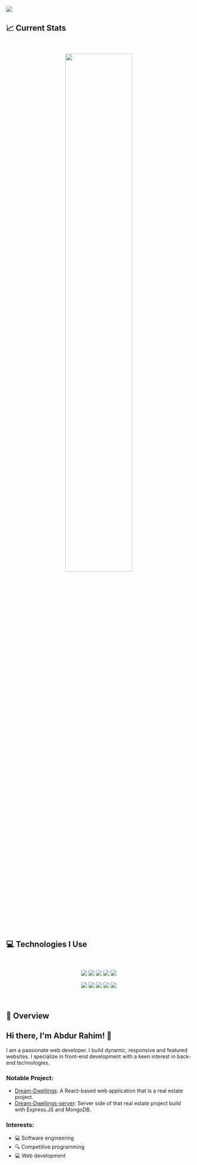 <a href="https://www.linkedin.com/in/rahim-ashraf">
<img src="https://i.ibb.co/h7Mt1Pg/Rahim-Web-developer.gif" />
</a> 

## :chart_with_upwards_trend: Current Stats
<br />
<p align="center">
  <img width="60%" src="https://github-readme-streak-stats.herokuapp.com?user=Rahim-Ashraf&theme=react&hide_border=true&background=0D1117&stroke=0D1117&fire=FF1CF7&sideLabels=00F0FF&currStreakNum=00F0FF&ring=FF1CF7&currStreakLabel=00F0FF&sideNums=00F0FF" />
</p>
</br>

## :computer: Technologies I Use

<br>
<p align="center">
<img src="https://github.com/mir-hussain/mir-hussain/blob/main/images/icons/HTML.png"/>
<img src="https://i.ibb.co/hZSNsDG/css.png"/>
<img src="https://github.com/mir-hussain/mir-hussain/blob/main/images/icons/JavaScript.png"/>
<img src="https://i.ibb.co/0n2hM8r/react.png"/>
<img src="https://github.com/mir-hussain/mir-hussain/blob/main/images/icons/tailwind.png"/>
</p>
<p align="center">
<img src="https://i.ibb.co/zVJrTwb/firebase.png"/>
<img src="https://github.com/mir-hussain/mir-hussain/blob/main/images/icons/node.png"/>
<img src="https://i.ibb.co/nPbnZh9/express-js.png"/>
<img src="https://github.com/mir-hussain/mir-hussain/blob/main/images/icons/mongo.png"/>
<img src="https://i.ibb.co/0CMDWxy/jwt.png"/>
</p>
<br/>

## :eyes: Overview 
## Hi there, I'm Abdur Rahim! 👋

I am a passionate web developer. I build dynamic, responsive and featured websites. I specialize in front-end development with a keen interest in back-end technologies.

### Notable Project:
- [Dream-Dwellings](https://github.com/Rahim-Ashraf/dream-dwellings-client): A React-based web application that is a real estate project.
- [Dream-Dwellings-server](https://github.com/Rahim-Ashraf/dream-dwellings-server): Server side of that real estate project build with Express.JS and MongoDB.

### Interests:
- 💻 Software engineering
- 🔍 Competitive programming
- 💻 Web development
<br />
